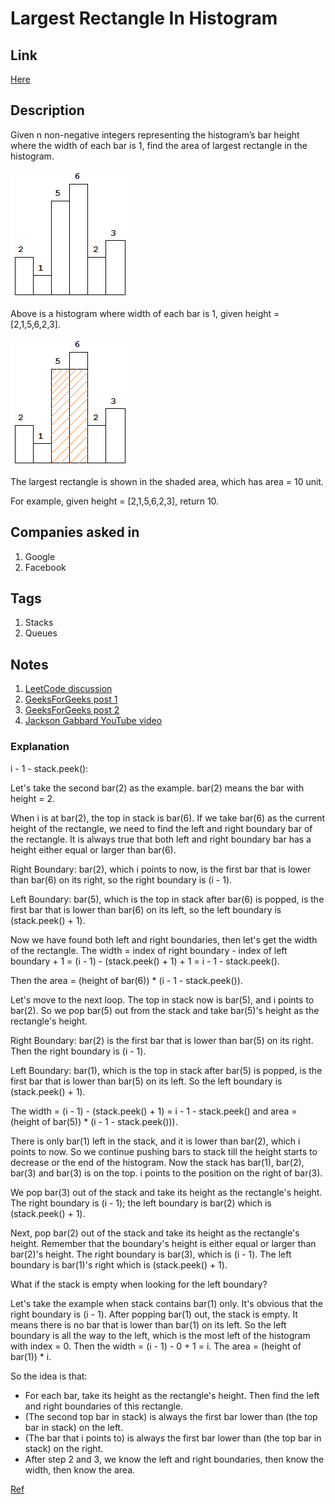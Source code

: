# Largest Rectangle In Histogram

## Link

[Here](https://www.interviewbit.com/problems/largest-rectangle-in-histogram/)

## Description

Given n non-negative integers representing the histogram’s bar height where the width of each bar is 1, find the area of largest rectangle in the histogram.

![Largest Rectangle in Histogram: Example 1](1.png)

Above is a histogram where width of each bar is 1, given height = [2,1,5,6,2,3].

![Largest Rectangle in Histogram: Example 2](2.png)

The largest rectangle is shown in the shaded area, which has area = 10 unit.

For example, given height = [2,1,5,6,2,3], return 10.

## Companies asked in

1. Google
1. Facebook

## Tags

1. Stacks
1. Queues

## Notes

1. [LeetCode discussion](https://discuss.leetcode.com/topic/7599/o-n-stack-based-java-solution)
1. [GeeksForGeeks post 1](https://www.geeksforgeeks.org/largest-rectangular-area-in-a-histogram-set-1/)
1. [GeeksForGeeks post 2](https://www.geeksforgeeks.org/largest-rectangle-under-histogram/)
1. [Jackson Gabbard YouTube video](https://www.youtube.com/watch?v=VNbkzsnllsU)

### Explanation

i - 1 - stack.peek():

Let's take the second bar(2) as the example. bar(2) means the bar with height = 2.

When i is at bar(2), the top in stack is bar(6). If we take bar(6) as the current height of the rectangle, we need to find the left and right boundary bar of the rectangle. It is always true that both left and right boundary bar has a height either equal or larger than bar(6).

Right Boundary: bar(2), which i points to now, is the first bar that is lower than bar(6) on its right, so the right boundary is (i - 1).

Left Boundary: bar(5), which is the top in stack after bar(6) is popped, is the first bar that is lower than bar(6) on its left, so the left boundary is (stack.peek() + 1).

Now we have found both left and right boundaries, then let's get the width of the rectangle. The width = index of right boundary - index of left boundary + 1 = (i - 1) - (stack.peek() + 1) + 1 = i - 1 - stack.peek().

Then the area = (height of bar(6)) * (i - 1 - stack.peek()).

Let's move to the next loop. The top in stack now is bar(5), and i points to bar(2). So we pop bar(5) out from the stack and take bar(5)'s height as the rectangle's height.

Right Boundary: bar(2) is the first bar that is lower than bar(5) on its right. Then the right boundary is (i - 1).

Left Boundary: bar(1), which is the top in stack after bar(5) is popped, is the first bar that is lower than bar(5) on its left. So the left boundary is (stack.peek() + 1).

The width = (i - 1) - (stack.peek() + 1) = i - 1 - stack.peek() and area = (height of bar(5)) * (i - 1 - stack.peek())).

There is only bar(1) left in the stack, and it is lower than bar(2), which i points to now. So we continue pushing bars to stack till the height starts to decrease or the end of the histogram. Now the stack has bar(1), bar(2), bar(3) and bar(3) is on the top. i points to the position on the right of bar(3).

We pop bar(3) out of the stack and take its height as the rectangle's height. The right boundary is (i - 1); the left boundary is bar(2) which is (stack.peek() + 1).

Next, pop bar(2) out of the stack and take its height as the rectangle's height. Remember that the boundary's height is either equal or larger than bar(2)'s height. The right boundary is bar(3), which is (i - 1). The left boundary is bar(1)'s right which is (stack.peek() + 1).

What if the stack is empty when looking for the left boundary?

Let's take the example when stack contains bar(1) only. It's obvious that the right boundary is (i - 1). After popping bar(1) out, the stack is empty. It means there is no bar that is lower than bar(1) on its left. So the left boundary is all the way to the left, which is the most left of the histogram with index = 0. Then the width = (i - 1) - 0 + 1 = i. The area = (height of bar(1)) * i.

So the idea is that:

* For each bar, take its height as the rectangle's height. Then find the left and right boundaries of this rectangle.
* (The second top bar in stack) is always the first bar lower than (the top bar in stack) on the left.
* (The bar that i points to) is always the first bar lower than (the top bar in stack) on the right.
* After step 2 and 3, we know the left and right boundaries, then know the width, then know the area.

[Ref](https://discuss.leetcode.com/post/223558)